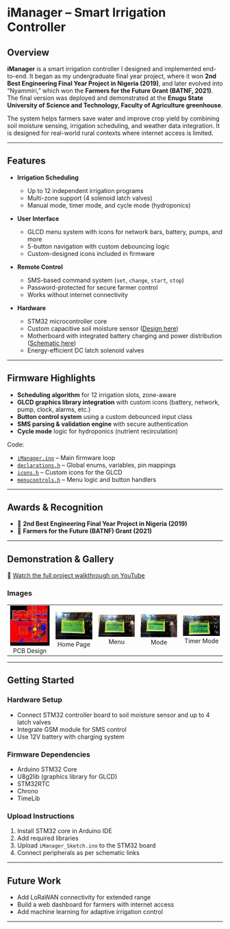 # iManager – Smart Irrigation Controller

## Overview
**iManager** is a smart irrigation controller I designed and implemented end-to-end. It began as my undergraduate final year project, where it won **2nd Best Engineering Final Year Project in Nigeria (2019)**, and later evolved into “Nyammiri,” which won the **Farmers for the Future Grant (BATNF, 2021)**. The final version was deployed and demonstrated at the **Enugu State University of Science and Technology, Faculty of Agriculture greenhouse**.

The system helps farmers save water and improve crop yield by combining soil moisture sensing, irrigation scheduling, and weather data integration. It is designed for real-world rural contexts where internet access is limited.

---

## Features
- **Irrigation Scheduling**
  - Up to 12 independent irrigation programs  
  - Multi-zone support (4 solenoid latch valves)  
  - Manual mode, timer mode, and cycle mode (hydroponics)

- **User Interface**
  - GLCD menu system with icons for network bars, battery, pumps, and more  
  - 5-button navigation with custom debouncing logic  
  - Custom-designed icons included in firmware  

- **Remote Control**
  - SMS-based command system (`set`, `change`, `start`, `stop`)  
  - Password-protected for secure farmer control  
  - Works without internet connectivity  

- **Hardware**
  - STM32 microcontroller core  
  - Custom capacitive soil moisture sensor ([Design here](https://oshwlab.com/augustinenwafor1997/soil-moisture-sensor))  
  - Motherboard with integrated battery charging and power distribution ([Schematic here](https://oshwlab.com/agbarojipromiseug/imaneger-v1))  
  - Energy-efficient DC latch solenoid valves  

---

## Firmware Highlights
- **Scheduling algorithm** for 12 irrigation slots, zone-aware  
- **GLCD graphics library integration** with custom icons (battery, network, pump, clock, alarms, etc.)  
- **Button control system** using a custom debounced input class  
- **SMS parsing & validation engine** with secure authentication  
- **Cycle mode** logic for hydroponics (nutrient recirculation)  

Code:
- [`iManager.ino`](./iManagerV1.ino) – Main firmware loop  
- [`declarations.h`](./declarations.h) – Global enums, variables, pin mappings  
- [`icons.h`](./icons.h) – Custom icons for the GLCD  
- [`menucontrols.h`](./menucontrols.h) – Menu logic and button handlers  

---

## Awards & Recognition
- 🥈 **2nd Best Engineering Final Year Project in Nigeria (2019)**  
- 🌱 **Farmers for the Future (BATNF) Grant (2021)**  

---

## Demonstration & Gallery

🎥 [Watch the full project walkthrough on YouTube](https://youtu.be/qzsObZuy2Qk)

### Images
<p align="center">
  <table>
    <tr>
      <td align="center"><img src="./images/pcb.jpg" width="250"><br>PCB Design</td>
      <td align="center"><img src="./images/automatic.png" width="250"><br>Home Page</td>
      <td align="center"><img src="./images/menu.png" width="250"><br>Menu</td>
      <td align="center"><img src="./images/mode.png" width="250"><br>Mode</td>
      <td align="center"><img src="./images/timer.png" width="250"><br>Timer Mode</td>
    </tr>
  </table>
</p>

---

## Getting Started
### Hardware Setup
- Connect STM32 controller board to soil moisture sensor and up to 4 latch valves  
- Integrate GSM module for SMS control  
- Use 12V battery with charging system  

### Firmware Dependencies
- Arduino STM32 Core  
- U8g2lib (graphics library for GLCD)  
- STM32RTC  
- Chrono  
- TimeLib  

### Upload Instructions
1. Install STM32 core in Arduino IDE  
2. Add required libraries  
3. Upload `iManager_Sketch.ino` to the STM32 board  
4. Connect peripherals as per schematic links  

---

## Future Work
- Add LoRaWAN connectivity for extended range  
- Build a web dashboard for farmers with internet access  
- Add machine learning for adaptive irrigation control  

---

